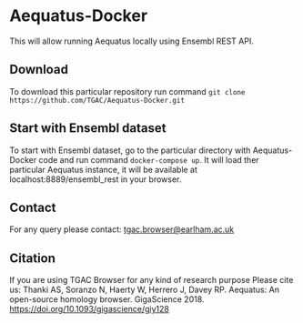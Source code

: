 # Aequatus-Docker
This will allow running Aequatus locally using Ensembl REST API.

## Download
To download this particular repository run command `git clone https://github.com/TGAC/Aequatus-Docker.git`

## Start with Ensembl dataset
To start with Ensembl dataset, go to the particular directory with Aequatus-Docker code and run command `docker-compose up`. It will load ther particular Aequatus instance, it will be available at localhost:8889/ensembl_rest in your browser.

## Contact
For any query please contact: tgac.browser@earlham.ac.uk

## Citation
If you are using TGAC Browser for any kind of research purpose Please cite us: Thanki AS, Soranzo N, Haerty W, Herrero J, Davey RP. Aequatus: An open-source homology browser. GigaScience 2018. https://doi.org/10.1093/gigascience/giy128 

